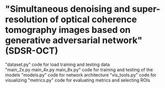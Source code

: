 # "Simultaneous denoising and super-resolution of optical coherence tomography images based on generative adversarial network" (SDSR-OCT)
"dataset.py" code for load training and testing data</br>
"main_2x.py main_4x.py main_8x.py" code for training and testing of the models
"models.py" code for network architecture
"vis_tools.py" code for visualizing
"metrics.py" code for evaluating metrics and selecting ROIs
